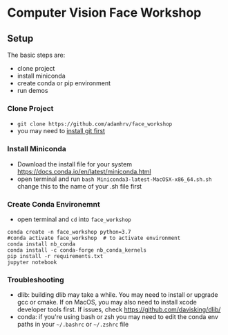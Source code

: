 # Computer Vision Face Workshop

## Setup

The basic steps are:

- clone project
- install miniconda
- create conda or pip environment
- run demos

### Clone Project

- `git clone https://github.com/adamhrv/face_workshop`
- you may need to [install git first](https://gist.github.com/derhuerst/1b15ff4652a867391f03)

### Install Miniconda

- Download the install file for your system <https://docs.conda.io/en/latest/miniconda.html>
- open terminal and run `bash Miniconda3-latest-MacOSX-x86_64.sh.sh` change this to the name of your .sh file first

### Create Conda Environemnt

- open terminal and `cd` into `face_workshop`

```
conda create -n face_workshop python=3.7
#conda activate face_workshop  # to activate environment
conda install nb_conda
conda install -c conda-forge nb_conda_kernels
pip install -r requirements.txt
jupyter notebook
```


### Troubleshooting

- dlib: building dlib may take a while. You may need to install or upgrade gcc or cmake. If on MacOS, you may also need to install xcode developer tools first. If issues, check <https://github.com/davisking/dlib/>
- conda: if you're using bash or zsh you may need to edit the conda env paths in your `~/.bashrc` or `~/.zshrc` file